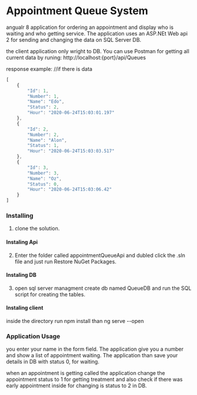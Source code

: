 # Appointment Queue System

angualr 8 application for ordering an appointment and display who is waiting and who getting service. The application uses an ASP.NEt Web api 2 for sending and changing the data on SQL Server DB.

the client application only wright to DB. You can use Postman for getting all current data by runing:
http://localhost:{port}/api/Queues

response example: //if there is data
```javascript
[
    {
        "Id": 1,
        "Number": 1,
        "Name": "Edo",
        "Status": 2,
        "Hour": "2020-06-24T15:03:01.197"
    },
    {
        "Id": 2,
        "Number": 2,
        "Name": "Alon",
        "Status": 1,
        "Hour": "2020-06-24T15:03:03.517"
    },
    {
        "Id": 3,
        "Number": 3,
        "Name": "Oz",
        "Status": 0,
        "Hour": "2020-06-24T15:03:06.42"
    }
]
```


### Installing

1) clone the solution. 

#### Instaling Api

2) Enter the folder called appointmentQueueApi and dubled click the .sln file and just run  Restore NuGet Packages.

#### Instaling DB

3) open sql server managment create db named QueueDB and run the SQL script for creating the tables.

#### Instaling client

inside the directory run npm install than ng serve --open 

### Application Usage

you enter your name in the form field. The application give you a number and show a list of appointment waiting. The application than save your details in DB with status 0, for waiting. 

when an appointment is getting called the application change the appointment status to 1 for getting treatment and also check if there was early appointment inside for changing is status to 2 in DB. 

